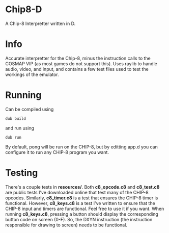 # Chip8-D
A Chip-8 Interpretter written in D.

# Info

Accurate interpretter for the Chip-8, minus the instruction calls to the COSMAP VIP (as most games do not support this). Uses raylib to handle audio, video, and input, and contains a few test files used to test the workings of the emulator.

# Running

Can be compiled using 

`dub build`

and run using

`dub run`

By default, pong will be run on the CHIP-8, but by editting app.d you can configure it to run any CHIP-8 program you want.

# Testing

There's a couple tests in __resources/__. Both __c8_opcode.c8__ and __c8_test.c8__ are public tests I've downloaded online that test many of the CHIP-8 opcodes. Similarly, __c8_timer.c8__ is a test that ensures the CHIP-8 timer is functional. However, __c8_keys.c8__ is a test I've written to ensure that the CHIP-8 input and timers are functional. Feel free to use it if you want. When running __c8_keys.c8__, pressing a button should display the corresponding button code on screen (0-F). So, the DXYN instruction (the instruction responsible for drawing to screen) needs to be functional.
